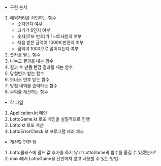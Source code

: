 - 구현 순서

1. 예외처리를 확인하는 함수
    - 숫자인지 여부
    - 크기가 6인지 여부
    - 숫자(로또 번호)가 1~45내인지 여부
    - 처음 받은 금액이 1000미만인지 여부
    - 금액이 1000으로 떨어지는지 여부
2. 숫자를 받는 함수
3. 나누고 결과를 내는 함수
4. 결과 수 만큼 랜덤 결과를 내는 함수
5. 당첨번호 받는 함수
6. 보너스 번호 받는 함수
7. 당첨 내역을 출력하는 함수
8. 수익률 계산하는 함수


- 각 파일

1. Application.kt 메인
2. LottoGame.kt 로또 게임을 실질적으로 진행
3. Lotto.kt 로또 계산
4. LottoErrorCheck.kt 프로그램 에러 체크


- 개선할 만한 점

1. Lotto클래스에 필드 값 추가를 하지 않고 LottoGame의 함수를 옮길 수 있겠는가?
2. main에서 LottoGame을 선언하지 않고 사용할 수 있는 방법
